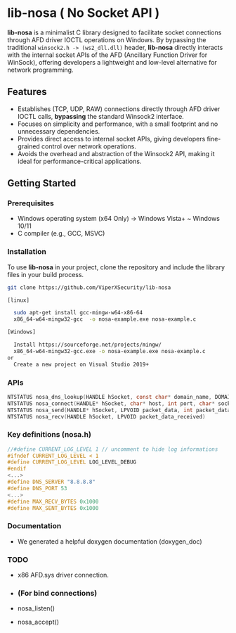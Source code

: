 # lib-nosa ( No Socket API )

**lib-nosa** is a minimalist C library designed to facilitate socket connections through AFD driver IOCTL operations on Windows. By bypassing the traditional `winsock2.h -> (ws2_dll.dll)`  header, **lib-nosa** directly interacts with the internal socket APIs of the AFD (Ancillary Function Driver for WinSock), offering developers a lightweight and low-level alternative for network programming.

## Features

- Establishes (TCP, UDP, RAW) connections directly through AFD driver IOCTL calls, **bypassing** the standard Winsock2 interface.
- Focuses on simplicity and performance, with a small footprint and no unnecessary dependencies.
- Provides direct access to internal socket APIs, giving developers fine-grained control over network operations.
- Avoids the overhead and abstraction of the Winsock2 API, making it ideal for performance-critical applications.

## Getting Started

### Prerequisites

- Windows operating system (x64 Only) -> Windows Vista+ ~ Windows 10/11
- C compiler (e.g., GCC, MSVC)

### Installation

To use **lib-nosa** in your project, clone the repository and include the library files in your build process.

```bash
git clone https://github.com/ViperXSecurity/lib-nosa

[linux]

  sudo apt-get install gcc-mingw-w64-x86-64
  x86_64-w64-mingw32-gcc  -o nosa-example.exe nosa-example.c

[Windows]

  Install https://sourceforge.net/projects/mingw/
  x86_64-w64-mingw32-gcc.exe -o nosa-example.exe nosa-example.c
or
  Create a new project on Visual Studio 2019+
```

### APIs
```C
NTSTATUS nosa_dns_lookup(HANDLE hSocket, const char* domain_name, DOMAIN_INFO* outBuffer)
NTSTATUS nosa_connect(HANDLE* hSocket, char* host, int port, char* socketType)
NTSTATUS nosa_send(HANDLE* hSocket, LPVOID packet_data, int packet_data_sz)
NTSTATUS nosa_recv(HANDLE hSocket, LPVOID packet_data_received)
```

### Key definitions (nosa.h)
```C
//#define CURRENT_LOG_LEVEL 1 // uncomment to hide log informations
#ifndef CURRENT_LOG_LEVEL < 1
#define CURRENT_LOG_LEVEL LOG_LEVEL_DEBUG
#endif
<...>
#define DNS_SERVER "8.8.8.8"
#define DNS_PORT 53
<...>
#define MAX_RECV_BYTES 0x1000
#define MAX_SENT_BYTES 0x1000
```

### Documentation
- We generated a helpful doxygen documentation (doxygen_doc)
  
### TODO
- x86 AFD.sys driver connection.

- ### (For bind connections)
- nosa_listen()
- nosa_accept()
